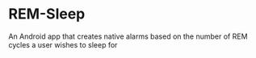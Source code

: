 # REM-Sleep
An Android app that creates native alarms based on the number of REM cycles a user wishes to sleep for
